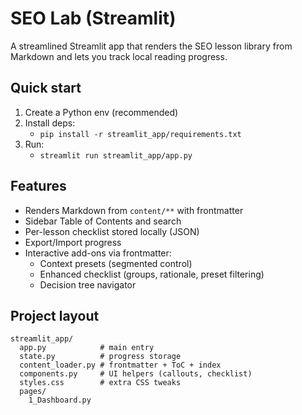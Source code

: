 # SEO Lab (Streamlit)

A streamlined Streamlit app that renders the SEO lesson library from Markdown and lets you track local reading progress.

## Quick start

1. Create a Python env (recommended)
2. Install deps:
   - `pip install -r streamlit_app/requirements.txt`
3. Run:
   - `streamlit run streamlit_app/app.py`

## Features
- Renders Markdown from `content/**` with frontmatter
- Sidebar Table of Contents and search
- Per-lesson checklist stored locally (JSON)
- Export/Import progress
- Interactive add-ons via frontmatter:
   - Context presets (segmented control)
   - Enhanced checklist (groups, rationale, preset filtering)
   - Decision tree navigator

## Project layout
```
streamlit_app/
  app.py            # main entry
  state.py          # progress storage
  content_loader.py # frontmatter + ToC + index
  components.py     # UI helpers (callouts, checklist)
  styles.css        # extra CSS tweaks
  pages/
    1_Dashboard.py
```

